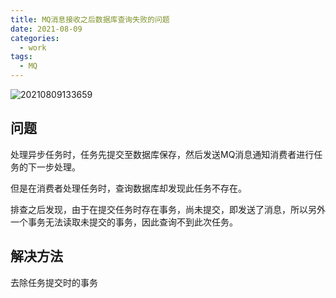 ```yaml
---
title: MQ消息接收之后数据库查询失败的问题
date: 2021-08-09
categories:
  - work
tags:
  - MQ
---
```



![20210809133659](https://gitee.com/snowyan/image/raw/master/2021/20210809133659.jpg)

<!-- more -->

## 问题

处理异步任务时，任务先提交至数据库保存，然后发送MQ消息通知消费者进行任务的下一步处理。

但是在消费者处理任务时，查询数据库却发现此任务不存在。

排查之后发现，由于在提交任务时存在事务，尚未提交，即发送了消息，所以另外一个事务无法读取未提交的事务，因此查询不到此次任务。


## 解决方法

去除任务提交时的事务

